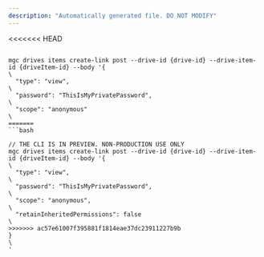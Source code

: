 ```yaml
---
description: "Automatically generated file. DO NOT MODIFY"
---
```


<<<<<<< HEAD
```cli

mgc drives items create-link post --drive-id {drive-id} --drive-item-id {driveItem-id} --body '{\
  "type": "view",\
  "password": "ThisIsMyPrivatePassword",\
  "scope": "anonymous"\
=======
```bash

// THE CLI IS IN PREVIEW. NON-PRODUCTION USE ONLY
mgc drives items create-link post --drive-id {drive-id} --drive-item-id {driveItem-id} --body '{\
  "type": "view",\
  "password": "ThisIsMyPrivatePassword",\
  "scope": "anonymous",\
  "retainInheritedPermissions": false\
>>>>>>> ac57e61007f395881f1814eae37dc23911227b9b
}\
'

```